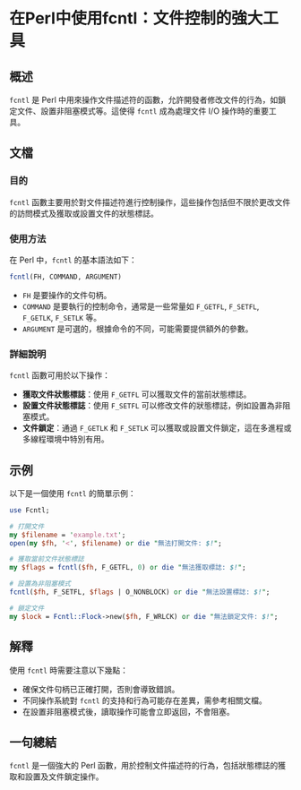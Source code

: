 <!--
Meta Description: # 在Perl中使用fcntl：文件控制的強大工具 ## 概述 `fcntl` 是 Perl 中用來操作文件描述符的函數，允許開發者修改文件的行為，如鎖定文件、設置非阻塞模式等。這使得 `fcntl` 成為處理文件 I/O 操作時的重要工具。 ## 文檔 ### 目的 `fcntl` 函數主要用於對...
Meta Keywords: fcntl, perl, die, f_getfl, f_setfl
-->

# 在Perl中使用fcntl：文件控制的強大工具

## 概述
`fcntl` 是 Perl 中用來操作文件描述符的函數，允許開發者修改文件的行為，如鎖定文件、設置非阻塞模式等。這使得 `fcntl` 成為處理文件 I/O 操作時的重要工具。

## 文檔
### 目的
`fcntl` 函數主要用於對文件描述符進行控制操作，這些操作包括但不限於更改文件的訪問模式及獲取或設置文件的狀態標誌。

### 使用方法
在 Perl 中，`fcntl` 的基本語法如下：

```perl
fcntl(FH, COMMAND, ARGUMENT)
```

- `FH` 是要操作的文件句柄。
- `COMMAND` 是要執行的控制命令，通常是一些常量如 `F_GETFL`, `F_SETFL`, `F_GETLK`, `F_SETLK` 等。
- `ARGUMENT` 是可選的，根據命令的不同，可能需要提供額外的參數。

### 詳細說明
`fcntl` 函數可用於以下操作：
- **獲取文件狀態標誌**：使用 `F_GETFL` 可以獲取文件的當前狀態標誌。
- **設置文件狀態標誌**：使用 `F_SETFL` 可以修改文件的狀態標誌，例如設置為非阻塞模式。
- **文件鎖定**：通過 `F_GETLK` 和 `F_SETLK` 可以獲取或設置文件鎖定，這在多進程或多線程環境中特別有用。

## 示例
以下是一個使用 `fcntl` 的簡單示例：

```perl
use Fcntl;

# 打開文件
my $filename = 'example.txt';
open(my $fh, '<', $filename) or die "無法打開文件: $!";

# 獲取當前文件狀態標誌
my $flags = fcntl($fh, F_GETFL, 0) or die "無法獲取標誌: $!";

# 設置為非阻塞模式
fcntl($fh, F_SETFL, $flags | O_NONBLOCK) or die "無法設置標誌: $!";

# 鎖定文件
my $lock = Fcntl::Flock->new($fh, F_WRLCK) or die "無法鎖定文件: $!";
```

## 解釋
使用 `fcntl` 時需要注意以下幾點：
- 確保文件句柄已正確打開，否則會導致錯誤。
- 不同操作系統對 `fcntl` 的支持和行為可能存在差異，需參考相關文檔。
- 在設置非阻塞模式後，讀取操作可能會立即返回，不會阻塞。

## 一句總結
`fcntl` 是一個強大的 Perl 函數，用於控制文件描述符的行為，包括狀態標誌的獲取和設置及文件鎖定操作。